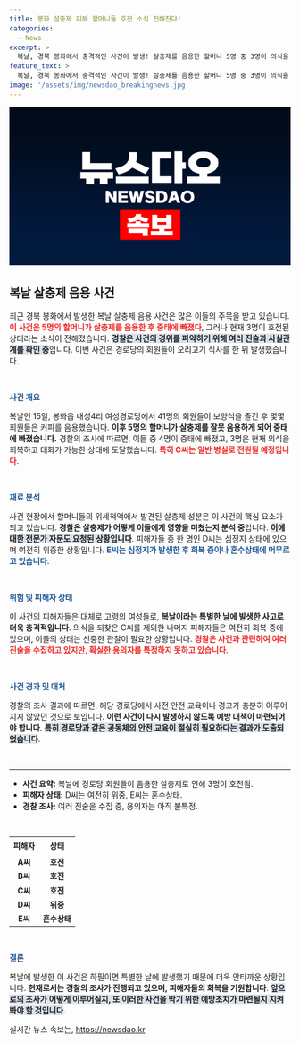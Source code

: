```yaml
---
title: 봉화 살충제 피해 할머니들 호전 소식 전해진다!
categories:
  - News
excerpt: >
  복날, 경북 봉화에서 충격적인 사건이 발생! 살충제를 음용한 할머니 5명 중 3명이 의식을 회복했지만, 여전히 중태인 이들도 있어 경찰 조사 진행 중. 과연 이들이 왜 그리된 것일까? 클릭하여 전체 이야기 확인하세요!
feature_text: >
  복날, 경북 봉화에서 충격적인 사건이 발생! 살충제를 음용한 할머니 5명 중 3명이 의식을 회복했지만, 여전히 중태인 이들도 있어 경찰 조사 진행 중. 과연 이들이 왜 그리된 것일까? 클릭하여 전체 이야기 확인하세요!
image: '/assets/img/newsdao_breakingnews.jpg'
---
```


<p><img src="/assets/img/newsdao_breakingnews.jpg" alt="pcversion 속보" /></p>

<h2 data-ke-size="size26">복날 살충제 음용 사건</h2>

<p data-ke-size="size16">최근 경북 봉화에서 발생한 복날 살충제 음용 사건은 많은 이들의 주목을 받고 있습니다. <b><span style="color: #ee2323;">이 사건은 5명의 할머니가 살충제를 음용한 후 중태에 빠졌다</span></b>, 그러나 현재 3명이 호전된 상태라는 소식이 전해졌습니다. <b><span style="background-color: #21538527;">경찰은 사건의 경위를 파악하기 위해 여러 진술과 사실관계를 확인 중</span></b>입니다. 이번 사건은 경로당의 회원들이 오리고기 식사를 한 뒤 발생했습니다.</p>

<p data-ke-size="size16">&nbsp;</p>

<p><b><span style="color: #1a5490;">사건 개요</span></b></p>

<p data-ke-size="size16">복날인 15일, 봉화읍 내성4리 여성경로당에서 41명의 회원들이 보양식을 즐긴 후 몇몇 회원들은 커피를 음용했습니다. <b>이후 5명의 할머니가 살충제를 잘못 음용하게 되어 중태에 빠졌습니다.</b> 경찰의 조사에 따르면, 이들 중 4명이 중태에 빠졌고, 3명은 현재 의식을 회복하고 대화가 가능한 상태에 도달했습니다. <b><span style="color: #ee2323;">특히 C씨는 일반 병실로 전원될 예정입니다</span></b>.</p>

<p data-ke-size="size16">&nbsp;</p>

<p><b><span style="color: #1a5490;">재료 분석</span></b></p>

<p data-ke-size="size16">사건 현장에서 할머니들의 위세척액에서 발견된 살충제 성분은 이 사건의 핵심 요소가 되고 있습니다. <b>경찰은 살충제가 어떻게 이들에게 영향을 미쳤는지 분석 중</b>입니다. <b><span style="background-color: #21538527;">이에 대한 전문가 자문도 요청된 상황입니다</span></b>. 피해자들 중 한 명인 D씨는 심정지 상태에 있으며 여전히 위중한 상황입니다. <b><span style="color: #1a5490;">E씨는 심정지가 발생한 후 회복 중이나 혼수상태에 머무르고 있습니다</span></b>.</p>

<p data-ke-size="size16">&nbsp;</p>

<p><b><span style="color: #1a5490;">위험 및 피해자 상태</span></b></p>

<p data-ke-size="size16">이 사건의 피해자들은 대체로 고령의 여성들로, <b>복날이라는 특별한 날에 발생한 사고로 더욱 충격적입니다</b>.  의식을 되찾은 C씨를 제외한 나머지 피해자들은 여전히 회복 중에 있으며, 이들의 상태는 신중한 관찰이 필요한 상황입니다. <b><span style="color: #ee2323;">경찰은 사건과 관련하여 여러 진술을 수집하고 있지만, 확실한 용의자를 특정하지 못하고 있습니다</span></b>.</p>

<p data-ke-size="size16">&nbsp;</p>

<p><b><span style="color: #1a5490;">사건 경과 및 대처</span></b></p>

<p data-ke-size="size16">경찰의 조사 결과에 따르면, 해당 경로당에서 사전 안전 교육이나 경고가 충분히 이루어지지 않았던 것으로 보입니다. <b>이런 사건이 다시 발생하지 않도록 예방 대책이 마련되어야 합니다</b>. <b><span style="background-color: #21538527;">특히 경로당과 같은 공동체의 안전 교육이 절실히 필요하다는 결과가 도출되었습니다</span></b>.</p>

<p data-ke-size="size16">&nbsp;</p>

<hr>

<ul>
  <li><b>사건 요약:</b> 복날에 경로당 회원들이 음용한 살충제로 인해 3명이 호전됨.</li>
  <li><b>피해자 상태:</b> D씨는 여전히 위중, E씨는 혼수상태.</li>
  <li><b>경찰 조사:</b> 여러 진술을 수집 중, 용의자는 아직 불특정.</li>
</ul>

<p data-ke-size="size16">&nbsp;</p>

<table style="border-collapse: collapse; width: 100%;">
    <tr>
        <td style="text-align: center; height: 27px;"><b>피해자</b></td>
        <td style="text-align: center; height: 27px;"><b>상태</b></td>
    </tr>
    <tr>
        <td style="text-align: center; height: 17px;"><b>A씨</b></td>
        <td style="text-align: center; height: 17px;"><b>호전</b></td>
    </tr>
    <tr>
        <td style="text-align: center; height: 17px;"><b>B씨</b></td>
        <td style="text-align: center; height: 17px;"><b>호전</b></td>
    </tr>
    <tr>
        <td style="text-align: center; height: 17px;"><b>C씨</b></td>
        <td style="text-align: center; height: 17px;"><b>호전</b></td>
    </tr>
    <tr>
        <td style="text-align: center; height: 17px;"><b>D씨</b></td>
        <td style="text-align: center; height: 17px;"><b>위중</b></td>
    </tr>
    <tr>
        <td style="text-align: center; height: 17px;"><b>E씨</b></td>
        <td style="text-align: center; height: 17px;"><b>혼수상태</b></td>
    </tr>
</table>

<p data-ke-size="size16">&nbsp;</p>

<p><b><span style="color: #1a5490;">결론</span></b></p>

<p data-ke-size="size16">복날에 발생한 이 사건은 하필이면 특별한 날에 발생했기 때문에 더욱 안타까운 상황입니다. <b>현재로서는 경찰의 조사가 진행되고 있으며, 피해자들의 회복을 기원합니다</b>. <b><span style="background-color: #21538527;">앞으로의 조사가 어떻게 이루어질지, 또 이러한 사건을 막기 위한 예방조치가 마련될지 지켜봐야 할 것입니다</span></b>.</p>
실시간 뉴스 속보는, <a href="https://newsdao.kr" rel="dofollow">https://newsdao.kr</a>


